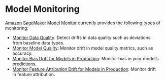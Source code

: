 # Model Monitoring
[Amazon SageMaker Model Monitor](https://docs.aws.amazon.com/sagemaker/latest/dg/model-monitor.html) currently provides the following types of monitoring:

- [Monitor Data Quality](https://docs.aws.amazon.com/sagemaker/latest/dg/model-monitor-data-quality.html): Detect drifts in data quality such as deviations from baseline data types.
- [Monitor Model Quality](https://docs.aws.amazon.com/sagemaker/latest/dg/model-monitor-model-quality.html): Monitor drift in model quality metrics, such as accuracy.
- [Monitor Bias Drift for Models in Production](https://docs.aws.amazon.com/sagemaker/latest/dg/clarify-model-monitor-bias-drift.html): Monitor bias in your model’s predictions.
- [Monitor Feature Attribution Drift for Models in Production](https://docs.aws.amazon.com/sagemaker/latest/dg/clarify-model-monitor-feature-attribution-drift.html): Monitor drift in feature attribution.